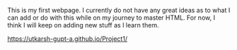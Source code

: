 This is my first webpage. I currently do not have any great ideas as to what I can add or do with this while on my journey to master HTML.
For now, I think I will keep on adding new stuff as I learn them.

https://utkarsh-gupt-a.github.io/Project1/
